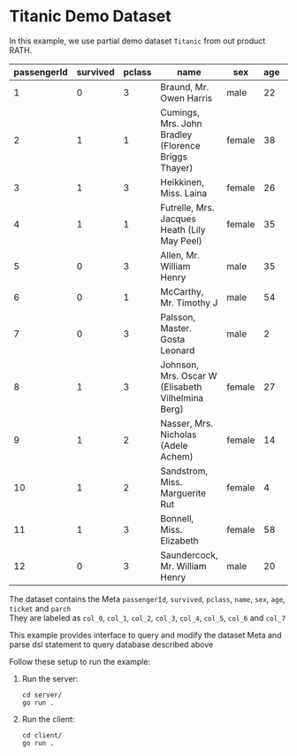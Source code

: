 # Titanic Demo Dataset

In this example, we use partial demo dataset `Titanic` from out product RATH.

| passengerId | survived | pclass | name | sex | age | ticket | parch |
|-------------|----------|--------|--------|------|-----|--------|-------|
| 1 | 0 | 3 | Braund, Mr. Owen Harris | male | 22 | A/5 21171 | 0 |
| 2 | 1 | 1 | Cumings, Mrs. John Bradley (Florence Briggs Thayer) | female | 38 | PC 17599 | 0 |
| 3 | 1 | 3 | Heikkinen, Miss. Laina | female | 26 | STON/O2. 3101282 | 0 |
| 4 | 1 | 1 | Futrelle, Mrs. Jacques Heath (Lily May Peel) | female | 35 | 113803 | 0 |
| 5 | 0 | 3 | Allen, Mr. William Henry | male | 35 | 373450 | 0 |
| 6 | 0 | 1 | McCarthy, Mr. Timothy J | male | 54 | 17463 | 0 |
| 7 | 0 | 3 | Palsson, Master. Gosta Leonard | male | 2 | 349909 | 1 |
| 8 | 1 | 3 | Johnson, Mrs. Oscar W (Elisabeth Vilhelmina Berg) | female | 27 | 349909 | 2 |
| 9 | 1 | 2 | Nasser, Mrs. Nicholas (Adele Achem) | female | 14 | 237736 | 0 |
| 10 | 1 | 2 | Sandstrom, Miss. Marguerite Rut | female | 4 | PP 9549 | 1 |
| 11 | 1 | 3 | Bonnell, Miss. Elizabeth | female | 58 | 113783 | 0 |
| 12 | 0 | 3 | Saundercock, Mr. William Henry | male | 20 | A/5. 2151 | 0 |

The dataset contains the Meta `passengerId`, `survived`, `pclass`, `name`, `sex`, `age`, `ticket` and `parch` \
They are labeled as `col_0`, `col_1`, `col_2`, `col_3`, `col_4`, `col_5`, `col_6` and `col_7`

This example provides interface to query and modify the dataset Meta and parse dsl statement to query database described above

Follow these setup to run the example:

1. Run the server:

   ```console
   cd server/
   go run .
   ```

2. Run the client:

   ```console
   cd client/
   go run .
   ```

